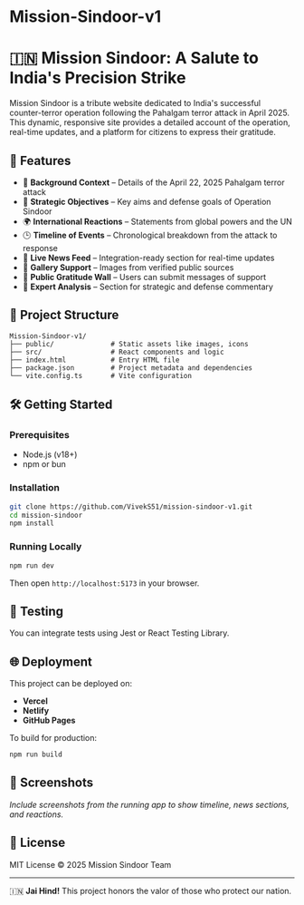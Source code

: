 # Mission-Sindoor-v1

# 🇮🇳 Mission Sindoor: A Salute to India's Precision Strike

Mission Sindoor is a tribute website dedicated to India's successful counter-terror operation following the Pahalgam terror attack in April 2025. This dynamic, responsive site provides a detailed account of the operation, real-time updates, and a platform for citizens to express their gratitude.

## 🚀 Features

- 📜 **Background Context** – Details of the April 22, 2025 Pahalgam terror attack
- 🎯 **Strategic Objectives** – Key aims and defense goals of Operation Sindoor
- 🌍 **International Reactions** – Statements from global powers and the UN
- 🕒 **Timeline of Events** – Chronological breakdown from the attack to response
- 📰 **Live News Feed** – Integration-ready section for real-time updates
- 📸 **Gallery Support** – Images from verified public sources
- 💬 **Public Gratitude Wall** – Users can submit messages of support
- 🧠 **Expert Analysis** – Section for strategic and defense commentary

## 📁 Project Structure

```
Mission-Sindoor-v1/
├── public/              # Static assets like images, icons
├── src/                 # React components and logic
├── index.html           # Entry HTML file
├── package.json         # Project metadata and dependencies
└── vite.config.ts       # Vite configuration
```

## 🛠️ Getting Started

### Prerequisites

- Node.js (v18+)
- npm or bun

### Installation

```bash
git clone https://github.com/VivekS51/mission-sindoor-v1.git
cd mission-sindoor
npm install
```

### Running Locally

```bash
npm run dev
```

Then open `http://localhost:5173` in your browser.

## 🧪 Testing

You can integrate tests using Jest or React Testing Library.

## 🌐 Deployment

This project can be deployed on:

- **Vercel**
- **Netlify**
- **GitHub Pages**

To build for production:

```bash
npm run build
```

## 📸 Screenshots

_Include screenshots from the running app to show timeline, news sections, and reactions._

## 📄 License

MIT License © 2025 Mission Sindoor Team

---

🇮🇳 **Jai Hind!** This project honors the valor of those who protect our nation.
